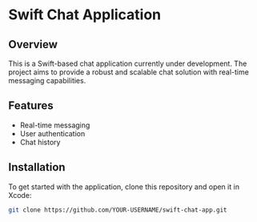 # Swift Chat Application

## Overview

This is a Swift-based chat application currently under development. The project aims to provide a robust and scalable chat solution with real-time messaging capabilities.

## Features

- Real-time messaging
- User authentication
- Chat history

## Installation

To get started with the application, clone this repository and open it in Xcode:

```sh
git clone https://github.com/YOUR-USERNAME/swift-chat-app.git

